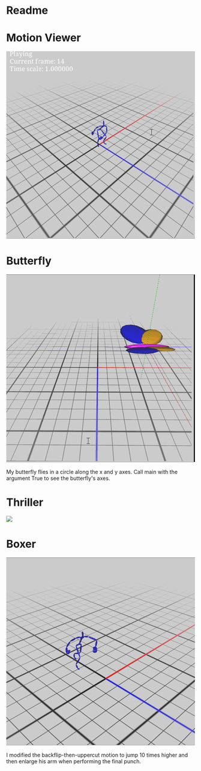 # Readme

# Motion Viewer

![](/assignments/a7-motion/motionviewer.gif)

# Butterfly

![](/assignments/a7-motion/butterfly.gif)

My butterfly flies in a circle along the x and y axes. Call main with the argument True to see the butterfly's axes.

# Thriller

![](/assignments/a7-motion/devils.gif)

# Boxer

![](/assignments/a7-motion/boxer.gif)

I modified the backflip-then-uppercut motion to jump 10 times higher and then enlarge his arm when performing the final punch.

